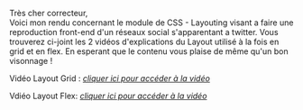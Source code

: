 Très cher correcteur,  
Voici mon rendu concernant le module de CSS - Layouting visant a faire une reproduction front-end d'un réseaux social s'apparentant a twitter. Vous trouverez ci-joint les 2 vidéos d'explications du Layout utilisé à la fois en grid et en flex. En esperant que le contenu vous plaise de même qu'un bon visonnage !

Vidéo Layout Grid : [*cliquer ici pour accéder à la vidéo*](https://www.loom.com/share/10b8d38bef6a4ad5801650afedabe2e2?sid=9c054e4d-7ffa-4f67-9849-116cffdcde2d)

Vdiéo Layout Flex: [*cliquer ici pour accéder à la vidéo*](https://www.loom.com/share/3eca312b9224466d941acbad7b03598b?sid=b7f5fcc6-5509-477f-bc07-54f5bf726db9)
